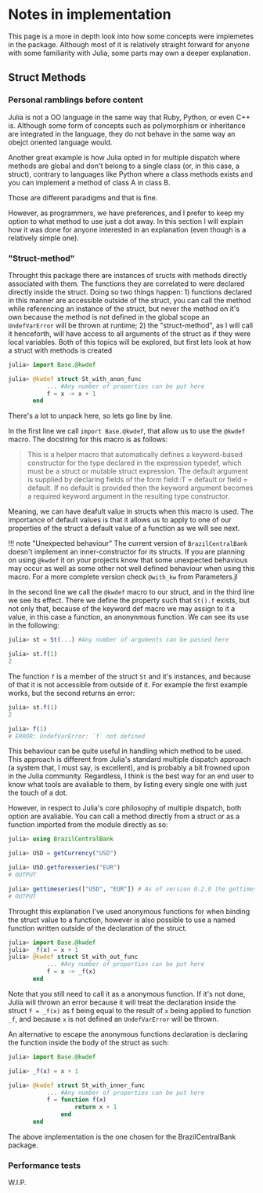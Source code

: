 # Notes in implementation

This page is a more in depth look into how some concepts were implemetes in the package. Although most of it is relatively straight forward for anyone with some familiarity with Julia, some parts may own a deeper explanation.

## Struct Methods

### Personal ramblings before content

Julia is not a OO language in the same way that Ruby, Python, or even C++ is. Although some form of concepts such as polymorphism or inheritance are integrated in the language, they do not behave in the same way an obejct oriented language would.

Another great example is how Julia opted in for multiple dispatch where methods are global and don't belong to a single class (or, in this case, a struct), contrary to languages like Python where a class methods exists and you can implement a method of class A in class B.

Those are different paradigms and that is fine.

However, as programmers, we have preferences, and I prefer to keep my option to what method to use just a dot away. In this section I will explain how it was done for anyone interested in an explanation (even though is a relatively simple one).

### "Struct-method"

Throught this package there are instances of sructs with methods directly associated with them. The functions they are correlated to were declared directly inside the struct. Doing so two things happen: 1) functions declared in this manner are accessible outside of the struct, you can call the method while referencing an instance of the struct, but never the method on it's own because the method is not defined in the global scope an `UndefVarError` will be thrown at runtime; 2) the "struct-method", as I will call it henceforth, will have access to all arguments of the struct as if they were local variables. Both of this topics will be explored, but first lets look at how a struct with methods is created

```julia
julia> import Base.@kwdef

julia> @kwdef struct St_with_anon_func
           ... #Any number of properties can be put here
           f = x -> x + 1
       end
```

There's a lot to unpack here, so lets go line by line.

In the first line we call `import Base.@kwdef`, that allow us to use the `@kwdef` macro. The docstring for this macro is as follows:

> This is a helper macro that automatically defines a keyword-based constructor for the type declared in the expression typedef, which must be a struct or mutable struct expression. The default argument is supplied by declaring fields of the form field::T = default or field = default. If no default is provided then the keyword argument becomes a required keyword argument in the resulting type constructor.

Meaning, we can have deafult value in structs when this macro is used. The importance of default values is that it allows us to apply to one of our properties of the struct a default value of a function as we will see next.

!!! note "Unexpected behaviour"
    The current version of `BrazilCentralBank` doesn't implement an inner-constructor for its structs. If you are planning on using `@kwdef` it on your projects know that some unexpected behavious may occur as well as some other not well defined behaviour when using this macro. For a more complete version check `@with_kw` from Parameters.jl

In the second line we call the `@kwdef` macro to our struct, and in the third line we see its effect. There we define the property such that `St().f` exists, but not only that, because of the keyword def macro we may assign to it a value, in this case a function, an anonynmous function. We can see its use in the following:

```julia
julia> st = St(...) #Any number of arguments can be passed here

julia> st.f(1)
2
```

The function `f` is a member of the struct `St` and it's instances, and because of that it is not accessible from outside of it. For example the first example works, but the second returns an error:

```julia
julia> st.f(1)
2

julia> f(1)
# ERROR: UndefVarError: `f` not defined
```

This behaviour can be quite useful in handling which method to be used. This approach is different from Julia's standard multiple dispatch approach (a system that, I must say, is excellent), and is probably a bit frowned upon in the Julia community. Regardless, I think is the best way for an end user to know what tools are avaliable to them, by listing every single one with just the touch of a dot.

However, in respect to Julia's core philosophy of multiple dispatch, both option are avaliable. You can call a method directly from a struct or as a function imported from the module directly as so:

```julia
julia> using BrazilCentralBank

julia> USD = getCurrency("USD")

julia> USD.getforexseries("EUR")
# OUTPUT

julia> gettimeseries(["USD", "EUR"]) # As of version 0.2.0 the gettimeseries function will be renamed to getforexseries
# OUTPUT
```

Throught this explanation I've used anonymous functions for when binding the struct value to a function, however is also possible to use a named function written outside of the declaration of the struct.

```julia
julia> import Base.@kwdef
julia> _f(x) = x + 1
julia> @kwdef struct St_with_out_func
           ... #Any number of properties can be put here
           f = x -> _f(x)
       end
```

Note that you still need to call it as a anonymous function. If it's not done, Julia will thrown an error because it will treat the declaration inside the struct `f = _f(x)` as f being equal to the result of `x` being applied to function `_f`, and because `x` is not defined an `UndefVarError` will be thrown.

An alternative to escape the anonymous functions declaration is declaring the function inside the body of the struct as such:

```julia
julia> import Base.@kwdef

julia> _f(x) = x + 1

julia> @kwdef struct St_with_inner_func
           ... #Any number of properties can be put here
           f = function f(x)
                   return x + 1
               end
       end
```

The above implementation is the one chosen for the BrazilCentralBank package.

### Performance tests

W.I.P.

